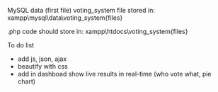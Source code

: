 MySQL data (first file)
voting_system file stored in:
xampp\mysql\data\voting_system\{files}

.php code should store in:
xampp\htdocs\voting_system\{files}


To do list
- add js, json, ajax
- beautify with css
- add in dashboad show live results in real-time (who vote what, pie chart)
